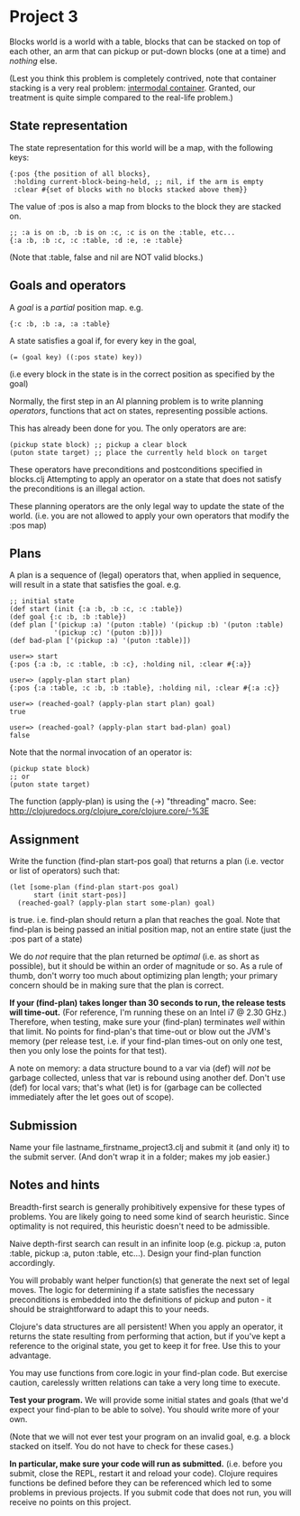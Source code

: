 Project 3
=========

Blocks world is a world with a table, blocks that can be stacked on top of each
other, an arm that can pickup or put-down blocks (one at a time) and *nothing* 
else.

(Lest you think this problem is completely contrived, note that container 
stacking is a very real problem:
[intermodal container](http://en.wikipedia.org/wiki/Intermodal_container).
Granted, our treatment is quite simple compared to the real-life problem.)

State representation
--------------------

The state representation for this world will be a map, with the following keys:
    
    {:pos {the position of all blocks},
     :holding current-block-being-held, ;; nil, if the arm is empty
     :clear #{set of blocks with no blocks stacked above them}}

The value of :pos is also a map from blocks to the block they are stacked on.

    ;; :a is on :b, :b is on :c, :c is on the :table, etc...
    {:a :b, :b :c, :c :table, :d :e, :e :table}

(Note that :table, false and nil are NOT valid blocks.)

Goals and operators
-------------------

A *goal* is a *partial* position map. e.g. 

    {:c :b, :b :a, :a :table}

A state satisfies a goal if, for every key in the goal,

    (= (goal key) ((:pos state) key))

(i.e every block in the state is in the correct position as specified by the 
goal)

Normally, the first step in an AI planning problem is to write planning
*operators*, functions that act on states, representing possible actions.

This has already been done for you. The only operators are are:

    (pickup state block) ;; pickup a clear block
    (puton state target) ;; place the currently held block on target

These operators have preconditions and postconditions specified in blocks.clj
Attempting to apply an operator on a state that does not satisfy the
preconditions is an illegal action.

These planning operators are the only legal way to update the state of the
world. (i.e. you are not allowed to apply your own operators that modify the 
:pos map)

Plans
-----

A plan is a sequence of (legal) operators that, when applied in sequence, will
result in a state that satisfies the goal. e.g.

    ;; initial state
    (def start (init {:a :b, :b :c, :c :table})
    (def goal {:c :b, :b :table})
    (def plan ['(pickup :a) '(puton :table) '(pickup :b) '(puton :table) 
               '(pickup :c) '(puton :b)]))
    (def bad-plan ['(pickup :a) '(puton :table)]) 

    user=> start
    {:pos {:a :b, :c :table, :b :c}, :holding nil, :clear #{:a}}

    user=> (apply-plan start plan)
    {:pos {:a :table, :c :b, :b :table}, :holding nil, :clear #{:a :c}}
    
    user=> (reached-goal? (apply-plan start plan) goal)
    true

    user=> (reached-goal? (apply-plan start bad-plan) goal)
    false

Note that the normal invocation of an operator is:
    
    (pickup state block)
    ;; or
    (puton state target)

The function (apply-plan) is using the (->) "threading" macro. See:
http://clojuredocs.org/clojure_core/clojure.core/-%3E

Assignment
----------

Write the function (find-plan start-pos goal) that returns a plan (i.e. vector or
list of operators) such that:

    (let [some-plan (find-plan start-pos goal)
          start (init start-pos)]
      (reached-goal? (apply-plan start some-plan) goal)

is true. i.e. find-plan should return a plan that reaches the goal. Note that
find-plan is being passed an initial position map, not an entire state (just
the :pos part of a state)

We do *not* require that the plan returned be *optimal* (i.e. as short as
possible), but it should be within an order of magnitude or so.
As a rule of thumb, don't worry too much about optimizing plan length; your
primary concern should be in making sure that the plan is correct.

**If your (find-plan) takes longer than 30 seconds to run, the release tests
will time-out.** (For reference, I'm running these on an Intel i7 @ 2.30 GHz.)
Therefore, when testing, make sure your (find-plan) terminates *well* within
that limit. No points for find-plan's that time-out or blow out the JVM's 
memory (per release test, i.e. if your find-plan times-out on only one test, 
then you only lose the points for that test).

A note on memory: a data structure bound to a var via (def) will *not* be 
garbage collected, unless that var is rebound using another def. Don't
use (def) for local vars; that's what (let) is for (garbage can be collected
immediately after the let goes out of scope).

Submission
----------

Name your file lastname_firstname_project3.clj and submit it (and only it)
to the submit server. (And don't wrap it in a folder; makes my job easier.)

Notes and hints
---------------

Breadth-first search is generally prohibitively expensive for these types of
problems. You are likely going to need some kind of search heuristic. Since
optimality is not required, this heuristic doesn't need to be admissible.

Naive depth-first search can result in an infinite loop (e.g. pickup :a, puton
:table, pickup :a, puton :table, etc...). Design your find-plan function
accordingly.

You will probably want helper function(s) that generate the next set of legal
moves. The logic for determining if a state satisfies the necessary
preconditions is embedded into the definitions of pickup and puton - it should
be straightforward to adapt this to your needs.

Clojure's data structures are all persistent! When you apply an operator, it
returns the state resulting from performing that action, but if you've kept
a reference to the original state, you get to keep it for free. Use this to
your advantage.

You may use functions from core.logic in your find-plan code. But exercise
caution, carelessly written relations can take a very long time to execute.

**Test your program.** We will provide some initial states and goals (that we'd
expect your find-plan to be able to solve). You should write more of your own.

(Note that we will not ever test your program on an invalid goal, e.g. a block
stacked on itself. You do not have to check for these cases.)

**In particular, make sure your code will run as submitted.** (i.e. before you
submit, close the REPL, restart it and reload your code). Clojure requires
functions be defined before they can be referenced which led to some problems
in previous projects. If you submit code that does not run, you will receive
no points on this project.
